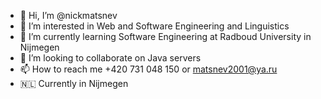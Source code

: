 - 👋 Hi, I’m @nickmatsnev
- 👀 I’m interested in Web and Software Engineering and Linguistics
- 🌱 I’m currently learning Software Engineering at Radboud University in Nijmegen
- 💞️ I’m looking to collaborate on Java servers
- 📫 How to reach me +420 731 048 150 or matsnev2001@ya.ru
- :netherlands: Currently in Nijmegen
